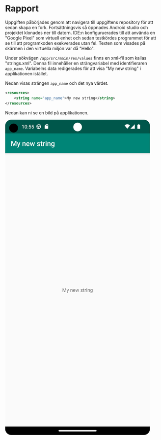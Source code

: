 # Rapport

Uppgiften påbörjades genom att navigera till uppgiftens repository för att sedan skapa en fork. Fortsättningsvis så öppnades Android studio och projektet klonades ner till datorn. IDE:n konfiguruerades till att använda en "Google Pixel" som virtuell enhet och sedan testkördes programmet för att se till att programkoden exekverades utan fel. Texten som visades på skärmen i den virtuella miljön var då "Hello".

Under sökvägen `/app/src/main/res/values` finns en xml-fil som kallas "strings.xml". Denna fil innehåller en strängvariabel med identifieraren `app_name`. Variabelns data redigerades för att visa "My new string" i applikationen istället.

Nedan visas strängen `app_name` och det nya värdet.

```xml
<resources>
    <string name="app_name">My new string</string>
</resources>
```

Nedan kan ni se en bild på applikationen.

![Figur - Exekvering av applikationen](applikation.png)


